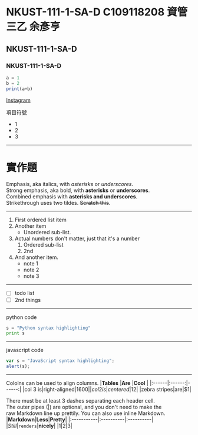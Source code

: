 # NKUST-111-1-SA-D C109118208 資管三乙 余彥亨
## NKUST-111-1-SA-D
### NKUST-111-1-SA-D

```js
a = 1
b = 2
print(a+b)
```

[Instagram](https://www.instagram.com/yuyan2123)

項目符號
- 1
- 2
- 3

***
# 實作題
Emphasis, aka italics, with *asterisks* or *underscores*.  
Strong emphasis, aka bold, with **asterisks** or **underscores**.  
Combined emphasis with **asterisks and underscores**.  
Strikethrough uses two tildes. ~~Scratch this~~.
***
1. First ordered list item
2. Another item  
    * Unordered sub-list.
3. Actual numbers don't matter, just that it's a number  
    1. Ordered sub-list  
    2. 2nd
4. And another item.  
    * note 1  
    * note 2  
    * note 3

***

- [ ] todo list
- [ ] 2nd things

***

python code
```python
s = "Python syntax highlighting"
print s
```

***

javascript code
```js
var s = "JavaScript syntax highlighting";
alert(s);
```

***

Cololns can be used to align columns.
|**Tables** |**Are**  |**Cool** |
|:------|:------:|------:|
|col 3 is|right-aligned|$1600|
|col 2 is|centered|$12|
|zebra stripes|are|$1|

There must be at least 3 dashes separating each header cell.  
The outer pipes (|) are optional, and you don't need to make the  
raw Markdown line up prettily. You can also use inline Markdown.  
|**Markdown**|**Less**|**Pretty**|
|:-----------|:----------|:----------|
|*Still*|`renders`|**nicely**|
|1|2|3|
